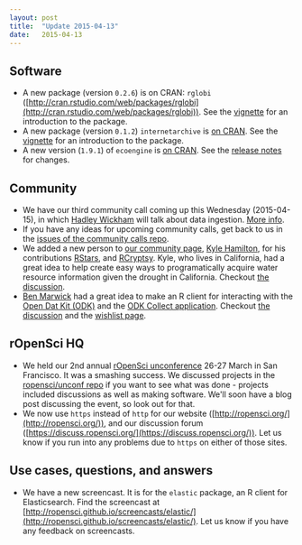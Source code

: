 ```yaml
---
layout: post
title:  "Update 2015-04-13"
date:   2015-04-13
---
```


## Software

* A new package (version `0.2.6`) is on CRAN: `rglobi` ([http://cran.rstudio.com/web/packages/rglobi](http://cran.rstudio.com/web/packages/rglobi)). See the [vignette](http://cran.rstudio.com/web/packages/rglobi/vignettes/rglobi_vignette.html) for an introduction to the package.
* A new package (version `0.1.2`) `internetarchive` is [on CRAN](http://cran.rstudio.com/web/packages/internetarchive). See the [vignette](http://cran.rstudio.com/web/packages/internetarchive/vignettes/internet-archive.html) for an introduction to the package. 
* A new version (`1.9.1`) of `ecoengine` is [on CRAN](http://cran.rstudio.com/web/packages/ecoengine). See the [release notes](https://github.com/ropensci/ecoengine/releases/tag/CRAN-verision-1.9) for changes.

## Community

* We have our third community call coming up this Wednesday (2015-04-15), in which [Hadley Wickham](http://had.co.nz/) will talk about data ingestion. [More info](https://github.com/ropensci/commcalls/issues/3).
* If you have any ideas for upcoming community calls, get back to us in the [issues of the community calls repo](https://github.com/ropensci/commcalls/issues).
* We added a new person to [our community page](https://ropensci.org/community/#community), [Kyle Hamilton](http://kylehamilton.com/), for his contributions [RStars](https://github.com/ropensci/RStars), and [RCryptsy](https://github.com/ropensci/RCryptsy/). Kyle, who lives in California, had a great idea to help create easy ways to programatically acquire water resource information given the drought in California. Checkout [the discussion](https://discuss.ropensci.org/t/water-resource-api-list-and-development/172).
* [Ben Marwick](https://github.com/benmarwick/) had a great idea to make an R client for interacting with the [Open Dat Kit (ODK)](https://opendatakit.org/) and the [ODK Collect application](https://opendatakit.org/use/collect/). Checkout [the discussion](https://discuss.ropensci.org/t/field-data-collection-workflow/164) and the [wishlist page](https://github.com/ropensci/wishlist/wiki/Open-Data-Kit-Collect-form-generator-package).

## rOpenSci HQ

* We held our 2nd annual [rOpenSci unconference](http://unconf.ropensci.org/) 26-27 March in San Francisco. It was a smashing success. We discussed projects in the [ropensci/unconf repo](https://github.com/ropensci/unconf) if you want to see what was done - projects included discussions as well as making software. We'll soon have a blog post discussing the event, so look out for that.
* We now use `https` instead of `http` for our website ([http://ropensci.org/](http://ropensci.org/)), and our discussion forum ([https://discuss.ropensci.org/](https://discuss.ropensci.org/)). Let us know if you run into any problems due to `https` on either of those sites.

## Use cases, questions, and answers

* We have a new screencast. It is for the `elastic` package, an R client for Elasticsearch. Find the screencast at [http://ropensci.github.io/screencasts/elastic/](http://ropensci.github.io/screencasts/elastic/). Let us know if you have any feedback on screencasts. 
